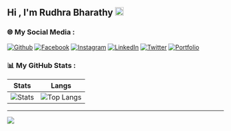 <h2>Hi , I'm Rudhra Bharathy <img src="https://user-images.githubusercontent.com/74898301/225237568-0d1a5169-d209-418a-8acb-ae59f4359ebd.png" width="20"> </h2> 
<h3>🌐 My Social Media : </h3>


[![Github](https://img.shields.io/github/followers/RudhraBharathy?style=social)](https://github.com/RudhraBharathy) 
[![Facebook](https://img.shields.io/badge/Facebook-%231877F2.svg?logo=Facebook&logoColor=white)](https://facebook.com/bharathyganeshan) 
[![Instagram](https://img.shields.io/badge/Instagram-%23E4405F.svg?logo=Instagram&logoColor=white)](https://instagram.com/ig_rudhrabharathy)
[![LinkedIn](https://img.shields.io/badge/LinkedIn-%230077B5.svg?logo=linkedin&logoColor=white)](https://linkedin.com/in/rudhrabharathy)
[![Twitter](https://img.shields.io/badge/Twitter-%231DA1F2.svg?logo=Twitter&logoColor=white)](https://twitter.com/RudhraBharathy) 
[![Portfolio](https://img.shields.io/badge/Portfolio-ffffff.svg?&style=flat-square&logo=Google-Chrome&logoColor=black&link=https://rudhrabharathy.github.io/)](https://rudhrabharathy.github.io) 


<h3>📊 My GitHub Stats : </h3>

|  Stats      | Langs           |
|:-------------:|:-------------:|
| ![Stats](https://github-readme-stats.vercel.app/api?username=rudhrabharathy&theme=react&hide_border=true&include_all_commits=true&count_private=false) | ![Top Langs](https://github-readme-stats.vercel.app/api/top-langs/?username=rudhrabharathy&theme=react&hide_border=true&include_all_commits=true&count_private=false&layout=compact) |



---
[![](https://visitcount.itsvg.in/api?id=rudhrabharathy&icon=0&color=0)](https://visitcount.itsvg.in)
